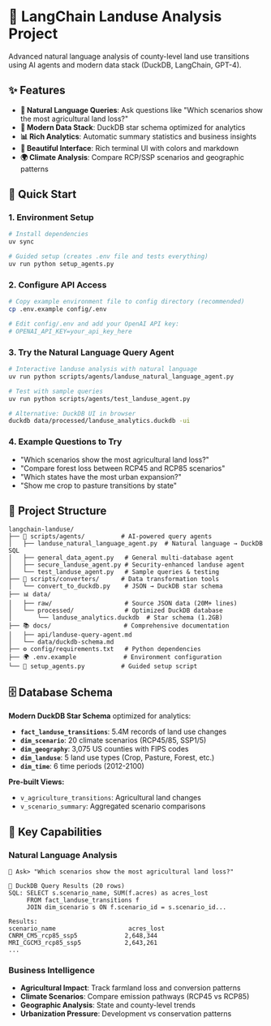 # 🌾 LangChain Landuse Analysis Project

Advanced natural language analysis of county-level land use transitions using AI agents and modern data stack (DuckDB, LangChain, GPT-4).

## ✨ Features

- **🤖 Natural Language Queries**: Ask questions like "Which scenarios show the most agricultural land loss?"
- **🦆 Modern Data Stack**: DuckDB star schema optimized for analytics
- **📊 Rich Analytics**: Automatic summary statistics and business insights
- **🎨 Beautiful Interface**: Rich terminal UI with colors and markdown
- **🌍 Climate Analysis**: Compare RCP/SSP scenarios and geographic patterns

## 🚀 Quick Start

### 1. Environment Setup
```bash
# Install dependencies
uv sync

# Guided setup (creates .env file and tests everything)
uv run python setup_agents.py
```

### 2. Configure API Access
```bash
# Copy example environment file to config directory (recommended)
cp .env.example config/.env

# Edit config/.env and add your OpenAI API key:
# OPENAI_API_KEY=your_api_key_here
```

### 3. Try the Natural Language Query Agent
```bash
# Interactive landuse analysis with natural language
uv run python scripts/agents/landuse_natural_language_agent.py

# Test with sample queries
uv run python scripts/agents/test_landuse_agent.py

# Alternative: DuckDB UI in browser
duckdb data/processed/landuse_analytics.duckdb -ui
```

### 4. Example Questions to Try
- "Which scenarios show the most agricultural land loss?"
- "Compare forest loss between RCP45 and RCP85 scenarios"
- "Which states have the most urban expansion?"
- "Show me crop to pasture transitions by state"

## 📁 Project Structure

```
langchain-landuse/
├── 🤖 scripts/agents/          # AI-powered query agents
│   ├── landuse_natural_language_agent.py  # Natural language → DuckDB SQL
│   ├── general_data_agent.py   # General multi-database agent
│   ├── secure_landuse_agent.py # Security-enhanced landuse agent
│   └── test_landuse_agent.py   # Sample queries & testing
├── 🔄 scripts/converters/      # Data transformation tools
│   └── convert_to_duckdb.py    # JSON → DuckDB star schema
├── 📊 data/
│   ├── raw/                    # Source JSON data (20M+ lines)
│   └── processed/              # Optimized DuckDB database
│       └── landuse_analytics.duckdb  # Star schema (1.2GB)
├── 📚 docs/                    # Comprehensive documentation
│   ├── api/landuse-query-agent.md
│   └── data/duckdb-schema.md
├── ⚙️ config/requirements.txt   # Python dependencies
├── 🌍 .env.example             # Environment configuration
└── 🚀 setup_agents.py          # Guided setup script
```

## 🗄️ Database Schema

**Modern DuckDB Star Schema** optimized for analytics:

- **`fact_landuse_transitions`**: 5.4M records of land use changes
- **`dim_scenario`**: 20 climate scenarios (RCP45/85, SSP1/5)
- **`dim_geography`**: 3,075 US counties with FIPS codes
- **`dim_landuse`**: 5 land use types (Crop, Pasture, Forest, etc.)
- **`dim_time`**: 6 time periods (2012-2100)

**Pre-built Views:**
- `v_agriculture_transitions`: Agricultural land changes
- `v_scenario_summary`: Aggregated scenario comparisons

## 🎯 Key Capabilities

### Natural Language Analysis
```
🌾 Ask> "Which scenarios show the most agricultural land loss?"

🦆 DuckDB Query Results (20 rows)
SQL: SELECT s.scenario_name, SUM(f.acres) as acres_lost 
     FROM fact_landuse_transitions f 
     JOIN dim_scenario s ON f.scenario_id = s.scenario_id...

Results:
scenario_name                    acres_lost
CNRM_CM5_rcp85_ssp5             2,648,344
MRI_CGCM3_rcp85_ssp5            2,643,261
...
```

### Business Intelligence
- **Agricultural Impact**: Track farmland loss and conversion patterns
- **Climate Scenarios**: Compare emission pathways (RCP45 vs RCP85)
- **Geographic Analysis**: State and county-level trends
- **Urbanization Pressure**: Development vs conservation patterns

